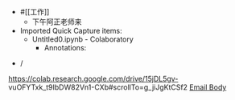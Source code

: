 - #[[工作]]
    - 下午阿正老师来
- Imported Quick Capture items:
    - Untitled0.ipynb - Colaboratory
        - Annotations:

* /



https://colab.research.google.com/drive/15jDL5gv-
vuOFYTxk_t9IbDW82Vn1-CXb#scrollTo=g_jiJgKtCSf2 [Email Body](https://files.todoist.com/5G7gpi2IarPEhoIEkoirfaxKdB38_qemqOvnviEa1Boo6tEBD_rAjFnWqKDYyE0f/by/21878347/as/file.html)
